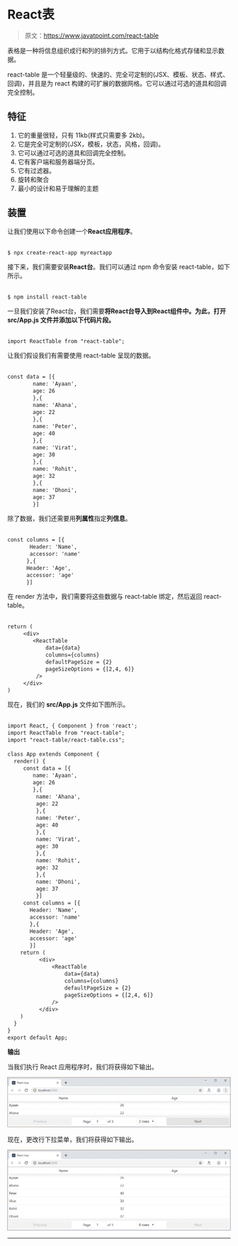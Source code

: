# React表

> 原文：<https://www.javatpoint.com/react-table>

表格是一种将信息组织成行和列的排列方式。它用于以结构化格式存储和显示数据。

react-table 是一个轻量级的、快速的、完全可定制的(JSX、模板、状态、样式、回调)，并且是为 react 构建的可扩展的数据网格。它可以通过可选的道具和回调完全控制。

## 特征

1.  它的重量很轻，只有 11kb(样式只需要多 2kb)。
2.  它是完全可定制的(JSX，模板，状态，风格，回调)。
3.  它可以通过可选的道具和回调完全控制。
4.  它有客户端和服务器端分页。
5.  它有过滤器。
6.  旋转和聚合
7.  最小的设计和易于理解的主题

## 装置

让我们使用以下命令创建一个**React应用程序**。

```

$ npx create-react-app myreactapp

```

接下来，我们需要安装**React台**。我们可以通过 npm 命令安装 react-table，如下所示。

```

$ npm install react-table

```

一旦我们安装了React台，我们需要**将React台导入到React组件中。为此，打开 **src/App.js** 文件并添加以下代码片段。**

```

import ReactTable from "react-table";

```

让我们假设我们有需要使用 react-table 呈现的数据。

```

const data = [{
        name: 'Ayaan',
        age: 26
        },{
        name: 'Ahana',
        age: 22
        },{
        name: 'Peter',
        age: 40	
        },{
        name: 'Virat',
        age: 30
        },{
        name: 'Rohit',
        age: 32
        },{
        name: 'Dhoni',
        age: 37
        }]

```

除了数据，我们还需要用**列属性**指定**列信息**。

```

const columns = [{
       Header: 'Name',
       accessor: 'name'
      },{
      Header: 'Age',
      accessor: 'age'
      }]

```

在 render 方法中，我们需要将这些数据与 react-table 绑定，然后返回 react-table。

```

return (
     <div>
        <ReactTable
            data={data}
            columns={columns}
            defaultPageSize = {2}
            pageSizeOptions = {[2,4, 6]}
         />
     </div>      
)

```

现在，我们的 **src/App.js** 文件如下图所示。

```

import React, { Component } from 'react';
import ReactTable from "react-table";
import "react-table/react-table.css";

class App extends Component {
  render() {
     const data = [{
        name: 'Ayaan',
        age: 26
        },{
         name: 'Ahana',
         age: 22
         },{
         name: 'Peter',
         age: 40	
         },{
         name: 'Virat',
         age: 30
         },{
         name: 'Rohit',
         age: 32
         },{
         name: 'Dhoni',
         age: 37
         }]
     const columns = [{
       Header: 'Name',
       accessor: 'name'
       },{
       Header: 'Age',
       accessor: 'age'
       }]
    return (
          <div>
              <ReactTable
                  data={data}
                  columns={columns}
                  defaultPageSize = {2}
                  pageSizeOptions = {[2,4, 6]}
              />
          </div>      
    )
  }
}
export default App;

```

**输出**

当我们执行 React 应用程序时，我们将获得如下输出。

![React Table](img/748618af5faafec9aa8d5c010f7b26a4.png)

现在，更改行下拉菜单，我们将获得如下输出。

![React Table](img/04083db534bf805b1e9eba96970c1027.png)

* * *